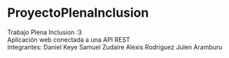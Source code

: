 # ProyectoPlenaInclusion<br>
Trabajo Plena Inclusion :3 <br>
Aplicación web conectada a una API REST <br>
Integrantes:
    Daniel Keye
    Samuel Zudaire
    Alexis Rodriguez
    Julen Aramburu
